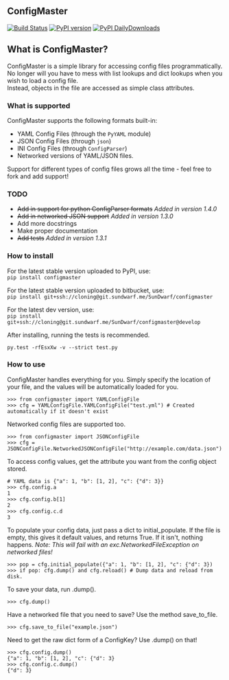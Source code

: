 ConfigMaster
------------

[![Build Status](https://travis-ci.org/SunDwarf/ConfigMaster.svg?branch=master)](https://travis-ci.org/SunDwarf/ConfigMaster)
[![PyPI version](https://img.shields.io/pypi/v/ConfigMaster.svg)](https://pypi.python.org/pypi/ConfigMaster/)
[![PyPI DailyDownloads](https://img.shields.io/pypi/dd/ConfigMaster.svg)](https://pypi.python.org/pypi/ConfigMaster/)

## What is ConfigMaster?  
ConfigMaster is a simple library for accessing config files programmatically. No longer will you have to mess with list lookups and dict lookups when you wish to load a config file.  
Instead, objects in the file are accessed as simple class attributes.  

### What is supported

ConfigMaster supports the following formats built-in: 
 
 - YAML Config Files (through the `PyYAML` module)
 - JSON Config Files (through `json`)
 - INI Config Files (through `ConfigParser`)
 - Networked versions of YAML/JSON files.
 
Support for different types of config files grows all the time - feel free to fork and add support!

### TODO
 - ~~Add in support for python ConfigParser formats~~ *Added in version 1.4.0*
 - ~~Add in networked JSON support~~ *Added in version 1.3.0*
 - Add more docstrings
 - Make proper documentation
 - ~~Add tests~~ *Added in version 1.3.1*

### How to install
For the latest stable version uploaded to PyPI, use:  
`pip install configmaster`
  
For the latest stable version uploaded to bitbucket, use:  
`pip install git+ssh://cloning@git.sundwarf.me/SunDwarf/configmaster`  

For the latest dev version, use:  
`pip install git+ssh://cloning@git.sundwarf.me/SunDwarf/configmaster@develop`

After installing, running the tests is recommended.

`
py.test -rfEsxXw -v --strict test.py
`

### How to use
ConfigMaster handles everything for you. Simply specify the location of your file, and the values will be automatically loaded for you.

```  
>>> from configmaster import YAMLConfigFile  
>>> cfg = YAMLConfigFile.YAMLConfigFile("test.yml") # Created automatically if it doesn't exist  
```  

Networked config files are supported too.

```
>>> from configmaster import JSONConfigFile
>>> cfg = JSONConfigFile.NetworkedJSONConfigFile("http://example.com/data.json")
```

To access config values, get the attribute you want from the config object stored.

```  
# YAML data is {"a": 1, "b": [1, 2], "c": {"d": 3}}  
>>> cfg.config.a  
1  
>>> cfg.config.b[1]  
2  
>>> cfg.config.c.d  
3    
```  

To populate your config data, just pass a dict to initial_populate. If the file is empty, this gives it default values, and returns True. If it isn't, nothing happens.
*Note: This will fail with an exc.NetworkedFileException on networked files!*

```
>>> pop = cfg.initial_populate({"a": 1, "b": [1, 2], "c": {"d": 3})
>>> if pop: cfg.dump() and cfg.reload() # Dump data and reload from disk.
```

To save your data, run .dump().

```
>>> cfg.dump()
```

Have a networked file that you need to save?
Use the method save_to_file.

```
>>> cfg.save_to_file("example.json")
```

Need to get the raw dict form of a ConfigKey? Use .dump() on that!

```
>>> cfg.config.dump()
{"a": 1, "b": [1, 2], "c": {"d": 3}
>>> cfg.config.c.dump()
{"d": 3}
```
